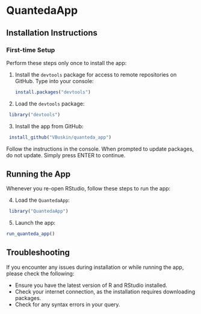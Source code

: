 # QuantedaApp

## Installation Instructions

### First-time Setup

Perform these steps only once to install the app:

1. Install the `devtools` package for access to remote repositories on GitHub. Type into your console:
   ```R
   install.packages("devtools")
   ```

2. Load the `devtools` package:
  ```R
   library("devtools")
   ```

3. Install the app from GitHub:
  ```R
   install_github("VBuskin/quanteda_app")
   ```

Follow the instructions in the console. When prompted to update packages, do not update. Simply press ENTER to continue.

## Running the App

Whenever you re-open RStudio, follow these steps to run the app:

4. Load the `QuantedaApp`:
  ```R
   library("QuantedaApp")
   ```

5. Launch the app:
  ```R
  run_quanteda_app()
   ```

## Troubleshooting

If you encounter any issues during installation or while running the app, please check the following:

- Ensure you have the latest version of R and RStudio installed.
- Check your internet connection, as the installation requires downloading packages.
- Check for any syntax errors in your query.
